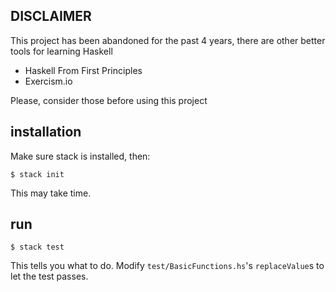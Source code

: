 ## DISCLAIMER

This project has been abandoned for the past 4 years, there are other better tools for learning Haskell

* Haskell From First Principles
* Exercism.io

Please, consider those before using this project


## installation

Make sure stack is installed, then:

    $ stack init

This may take time.

## run

    $ stack test

This tells you what to do. Modify `test/BasicFunctions.hs`'s `replaceValue`s to let the test passes.
